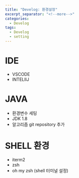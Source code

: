 ```yaml
---
title: "Develog: 환경설정"
excerpt_separator: "<!--more-->"
categories:
  - Develog
tags:
  - Develog
  - setting
---
```


IDE
==============

- VSCODE
- INTELIIJ 


JAVA
==============

- 환경변수 세팅
- JDK 1.8
- 알고리즘 git repository 추가


SHELL 환경
===============

- iterm2
- zsh 
- oh my zsh (shell 터미널 설정)

 
 



